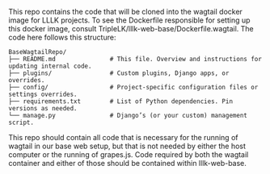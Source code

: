 This repo contains the code that will be cloned into the wagtail docker image for LLLK projects. To see the Dockerfile responsible for setting up this docker image, consult TripleLK/lllk-web-base/Dockerfile.wagtail. The code here follows this structure:

```
BaseWagtailRepo/
├── README.md               # This file. Overview and instructions for updating internal code.
├── plugins/                # Custom plugins, Django apps, or overrides.
├── config/                 # Project-specific configuration files or settings overrides.
├── requirements.txt        # List of Python dependencies. Pin versions as needed.
└── manage.py               # Django’s (or your custom) management script.
```

This repo should contain all code that is necessary for the running of wagtail in our base web setup, but that is not needed by either the host computer or the running of grapes.js. Code required by both the wagtail container and either of those should be contained within lllk-web-base.
